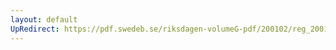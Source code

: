 ```yaml
---
layout: default
UpRedirect: https://pdf.swedeb.se/riksdagen-volumeG-pdf/200102/reg_200102/reg_200102_0039.pdf
---
```

